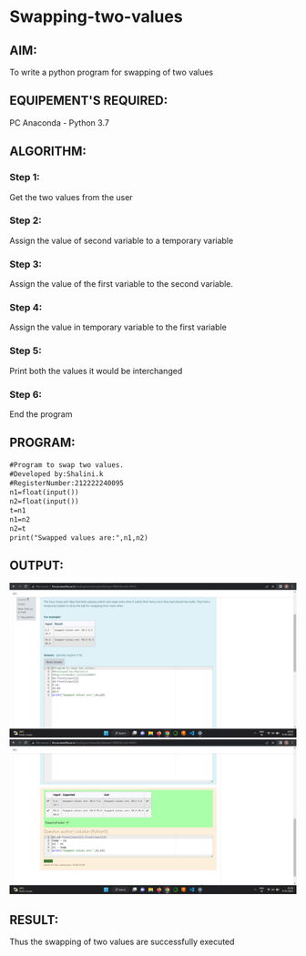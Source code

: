 # Swapping-two-values
## AIM:
To write a python program for swapping of two values
## EQUIPEMENT'S REQUIRED: 
PC
Anaconda - Python 3.7
## ALGORITHM: 
### Step 1:
Get the two values from the user
### Step 2: 
Assign the value of second variable to a temporary variable 
### Step 3: 
Assign the value of the first variable to the second variable.
### Step 4:  
Assign the value in temporary variable to the first variable
### Step 5: 
Print both the values it would be interchanged
### Step 6: 
End the program
## PROGRAM:
```
#Program to swap two values.
#Developed by:Shalini.k 
#RegisterNumber:212222240095
n1=float(input())
n2=float(input())
t=n1
n1=n2
n2=t
print("Swapped values are:",n1,n2)
```
## OUTPUT:
![OUTPUT](./images/py1.png)
![OUTPUT](./images/py2.png)

## RESULT:
Thus the swapping of two values are successfully executed



